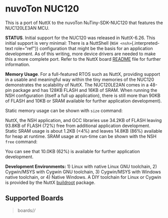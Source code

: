 nuvoTon NUC120
==============

This is a port of NuttX to the nuvoTon NuTiny-SDK-NUC120 that features
the NUC120LE3AN MCU.

**STATUS**. Initial support for the NUC120 was released in NuttX-6.26.
This initial support is very minimal: There is a NuttShell
(`NSH <nsh>`{.interpreted-text role="ref"}) configuration that might be
the basis for an application development. As of this writing, more
device drivers are needed to make this a more complete port. Refer to
the NuttX board
[README](https://github.com/apache/nuttx/blob/master/Documentation/platforms/arm/nuc1xx/boards/nutiny-nuc120/README.txt)
file for further information.

**Memory Usage**. For a full-featured RTOS such as NuttX, providing
support in a usable and meaningful way within the tiny memories of the
NUC120 demonstrates the scalability of NuttX. The NUC120LE2AN comes in a
48-pin package and has 128KB FLASH and 16KB of SRAM. When running the
NSH configuration (itself a full up application), there is still more
than 90KB of FLASH and 10KB or SRAM available for further application
development).

Static memory usage can be shown with `size` command:

NuttX, the NSH application, and GCC libraries use 34.2KB of FLASH
leaving 93.8KB of FLASH (72%) free from additional application
development. Static SRAM usage is about 1.2KB (\<4%) and leaves 14.8KB
(86%) available for heap at runtime. SRAM usage at run-time can be shown
with the NSH `free` command:

You can see that 10.0KB (62%) is available for further application
development.

**Development Environments:** 1) Linux with native Linux GNU toolchain,
2) Cygwin/MSYS with Cygwin GNU toolchain, 3) Cygwin/MSYS with Windows
native toolchain, or 4) Native Windows. A DIY toolchain for Linux or
Cygwin is provided by the NuttX
[buildroot](https://bitbucket.org/nuttx/buildroot/downloads/) package.

Supported Boards
----------------

> boards/*/*
